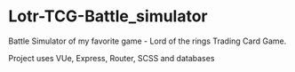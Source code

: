 # Lotr-TCG-Battle_simulator
Battle Simulator of my favorite game - Lord of the rings Trading Card Game.

Project uses VUe, Express, Router, SCSS and databases

